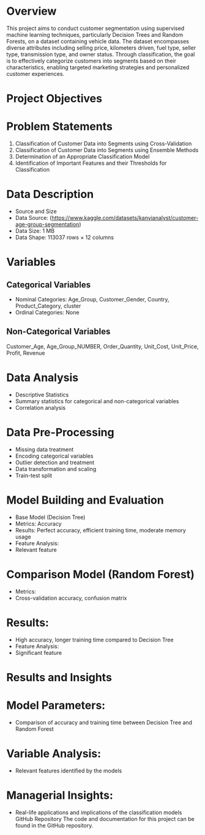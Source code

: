 # Overview
This project aims to conduct customer segmentation using supervised machine learning techniques, particularly Decision Trees and Random Forests, on a dataset containing vehicle data. The dataset encompasses diverse attributes including selling price, kilometers driven, fuel type, seller type, transmission type, and owner status. Through classification, the goal is to effectively categorize customers into segments based on their characteristics, enabling targeted marketing strategies and personalized customer experiences.
# Project Objectives
# Problem Statements
1. Classification of Customer Data into Segments using Cross-Validation
2. Classification of Customer Data into Segments using Ensemble Methods
3. Determination of an Appropriate Classification Model
4. Identification of Important Features and their Thresholds for Classification
# Data Description
- Source and Size
- Data Source: (https://www.kaggle.com/datasets/kanyianalyst/customer-age-group-segmentation)
- Data Size: 1 MB
- Data Shape: 113037 rows × 12 columns
# Variables
## Categorical Variables
- Nominal Categories: Age_Group, Customer_Gender, Country, Product_Category, cluster
- Ordinal Categories: None
## Non-Categorical Variables 
Customer_Age, Age_Group_NUMBER, Order_Quantity, Unit_Cost, Unit_Price, Profit, Revenue
# Data Analysis
- Descriptive Statistics
- Summary statistics for categorical and non-categorical variables
- Correlation analysis
# Data Pre-Processing
- Missing data treatment
- Encoding categorical variables
- Outlier detection and treatment
- Data transformation and scaling
- Train-test split
# Model Building and Evaluation
- Base Model (Decision Tree)
- Metrics: Accuracy
- Results: Perfect accuracy, efficient training time, moderate memory usage
- Feature Analysis: 
- Relevant feature 
# Comparison Model (Random Forest)
- Metrics: 
- Cross-validation accuracy, confusion matrix
# Results: 
- High accuracy, longer training time compared to Decision Tree
- Feature Analysis: 
- Significant feature 
# Results and Insights
# Model Parameters: 
- Comparison of accuracy and training time between Decision Tree and Random Forest
# Variable Analysis: 
- Relevant features identified by the models
# Managerial Insights: 
- Real-life applications and implications of the classification models
GitHub Repository
The code and documentation for this project can be found in the GitHub repository.
